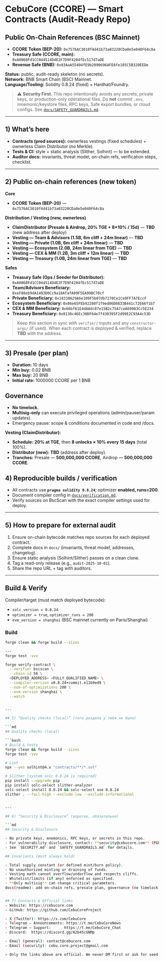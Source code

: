 # CebuCore (CCORE) — Smart Contracts (Audit-Ready Repo)
## Public On-Chain References (BSC Mainnet)

- **CCORE Token (BEP-20):** `0x7576AC3010f4d41b73a03220CDa0e5e040F64c8a`
- **Treasury Safe (CCORE, main):** `0xA0060Fd1CC044514D4E2F7D9F4204fEc517d7aDE`
- **Revenue Safe (BNB):** `0x03AaA55404fE9b2090696AFE6fe185C5B320EEDe`

**Status:** public, audit-ready skeleton (no secrets).  
**Network:** BNB Smart Chain (BSC) Mainnet.  
**Language/Tooling:** Solidity 0.8.24 (fixed) + Hardhat/Foundry.

> ⚠️ **Security First.** This repo intentionally avoids any secrets, private keys, or production-only operational files. Do **not** commit `.env`, mnemonic/keystore files, RPC keys, Safe export bundles, or cloud configs. See [`docs/SAFETY_GUARDRAILS.md`](docs/SAFETY_GUARDRAILS.md).

---

## 1) What’s here
- **Contracts (prod sources):** ownerless vestings (fixed schedules) + ownerless Claim Distributor (no Merkle).
- **Tests & CI:** style + static analysis (Slither, Solhint) — to be extended.
- **Auditor docs:** invariants, threat model, on-chain refs, verification steps, checklist.

---

## 2) Public on-chain references (new token)
**Core**
- **CCORE Token (BEP-20)** — `0x7576AC3010f4d41b73a03220CDa0e5e040F64c8a`

**Distribution / Vesting (new, ownerless)**
- **ClaimDistributor (Presale & Airdrop, 20% TGE + 8×10% / 15d)** — **TBD** (new address after deploy)
- **Vesting — Team & Advisors (1.5B, 6m cliff + 24m linear)** — **TBD**
- **Vesting — Private (1.0B, 6m cliff + 24m linear)** — **TBD**
- **Vesting — Ecosystem (2.0B, 24m linear from TGE)** — **TBD**
- **Vesting — CEX & MM (1.2B, 3m cliff + 12m linear)** — **TBD**
- **Vesting — Treasury (1.0B, 24m linear from TGE)** — **TBD**

**Safes**
- **Treasury Safe (Ops / Seeder for Distributor):** `0xA0060Fd1CC044514D4E2F7D9F4204fEc517d7aDE`
- **Team/Advisors Beneficiary:** `0xeF88eb9dA1493D0Cc9a18AfafA09F5EA99BC70cf`
- **Private Beneficiary:** `0x18338629A6e109F5b07db7270Ce1Ce9FF7A7EccF`
- **Ecosystem Beneficiary:** `0x06e65FEb92280f1f9ed06D0833B441c72E66f1b7`
- **CEX & MM Beneficiary:** `0x66bf61E4dAAdc87e15B2c75A7ceA69963Cc5E234`
- **Treasury Beneficiary:** `0x0130c46Ec30DF64e7f430395F2d99E2C93A4c53D`

> Keep this section in sync with `verifier/` inputs and any `constructor-args/` (if used). When each contract is deployed & verified, replace **TBD** with the address.

---

## 3) Presale (per plan)
- **Duration:** 10 days  
- **Min buy:** 0.02 BNB  
- **Max buy:** 20 BNB  
- **Initial rate:** 1000000 CCORE per 1 BNB  

## Governance

- **No timelock.**  
- **Multisig-only** can execute privileged operations (admin/pauser/param updates).  
- Emergency pause: scope & conditions documented in code and /docs.

**Vesting (ClaimDistributor):**  
- **Schedule:** **20% at TGE**, then **8 unlocks × 10% every 15 days** (total 100%).  
- **Distributor (new):** **TBD** (address after deploy).  
- **Tranches:** Presale — **500,000,000 CCORE**, Airdrop — **500,000,000 CCORE**.


## 4) Reproducible builds / verification
- All contracts use **`pragma solidity 0.8.24`**; optimizer **enabled, runs=200**.
- Document compiler config in [`docs/verification.md`](docs/verification.md).
- Verify sources on BscScan with the exact compiler settings used for deploy.

---

## 5) How to prepare for external audit
1. Ensure on-chain bytecode matches repo sources for each deployed contract.  
2. Complete docs in `docs/` (invariants, threat model, addresses, changelog).  
3. Ensure static analysis (Solhint/Slither) passes on a clean clone.  
4. Tag a read-only release (e.g., `audit-2025-10-01`).  
5. Share the repo URL + tag with auditors.

---
## Build & Verify

Compiler/target (must match deployed bytecode):
- `solc_version = 0.8.24`
- `optimizer = true`, `optimizer_runs = 200`
- `evm_version = shanghai` (BSC mainnet currently on Paris/Shanghai)

### Build
```bash
forge clean && forge build --sizes

---
forge test -vvv

forge verify-contract \
  --verifier bscscan \
  --chain-id 56 \
  <DEPLOYED_ADDRESS> <FULLY_QUALIFIED_NAME> \
  --compiler-version v0.8.24+commit.e11b9ed9 \
  --num-of-optimizations 200 \
  --evm-version shanghai \
  --watch


---

## 5) “Quality checks (local)” (того раздела у тебя не было)

```md
## Quality checks (local)

```bash
# Build & tests
forge clean && forge build --sizes
forge test -vvv

# Lint
npx --yes solhint@4.x "contracts/**/*.sol"

# Slither (system solc 0.8.24 is required)
pip install --upgrade pip
pip install solc-select slither-analyzer
solc-select install 0.8.24 && solc-select use 0.8.24
slither . --fail-high --exclude-low --exclude-informational


---

## 6) “Security & Disclosure” (коротко, обязательно)

```md
## Security & Disclosure

- No private keys, mnemonics, RPC keys, or secrets in this repo.  
- For vulnerability disclosure, contact: **security@cebucore.com** (PGP optional).  
- See `SECURITY.md` and `SAFETY_GUARDRAILS.md` for details.

## Invariants (must always hold)

- Total supply constant (or defined mint/burn policy).  
- No unauthorized minting or draining of funds.  
- Vesting math cannot overflow/underflow and respects cliffs.  
- Whitelist/limits (if any) enforced as specified.  
- **Only multisig** can change critical parameters.
docs(readme): add on-chain refs, presale plan, governance (no timelock), build/verify, quality checks, security; update invariants


## 7) Contacts & Official links
- Website: https://cebucore.com  
- GitHub: https://github.com/CebuCoreProject

- X (Twitter): https://x.com/CebuCore  
- Telegram — Announcements: https://t.me/CebuCoreNews  
- Telegram — Support:      https://t.me/CebuCore_Chat  
- Discord:  https://discord.gg/A2b45cGNMp  

- Email (general): contact@cebucore.com  
- Email (security): cebu.core.project@gmail.com

> Only the links above are official. We never DM first or ask for seed phrases. Airdrop/presale links are announced on the website and the **Announcements** channel only.
